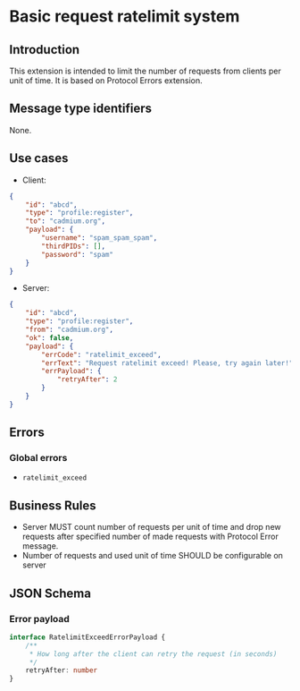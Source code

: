 # Basic request ratelimit system

## Introduction

This extension is intended to limit the number of requests from clients per unit of time. It is based on Protocol Errors extension.

## Message type identifiers

None.

## Use cases

- Client:

```json
{
    "id": "abcd",
    "type": "profile:register",
    "to": "cadmium.org",
    "payload": {
        "username": "spam_spam_spam",
        "thirdPIDs": [],
        "password": "spam"
    }
}
```

- Server:

```json
{
    "id": "abcd",
    "type": "profile:register",
    "from": "cadmium.org",
    "ok": false,
    "payload": {
        "errCode": "ratelimit_exceed",
        "errText": "Request ratelimit exceed! Please, try again later!",
        "errPayload": {
            "retryAfter": 2
        }
    }
}
```

## Errors

### Global errors

- `ratelimit_exceed`

## Business Rules

- Server MUST count number of requests per unit of time and drop new requests after specified number of made requests with Protocol Error message.
- Number of requests and used unit of time SHOULD be configurable on server

## JSON Schema

### Error payload

```typescript
interface RatelimitExceedErrorPayload {
    /**
     * How long after the client can retry the request (in seconds)
     */
    retryAfter: number
}
```
